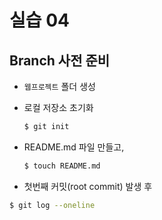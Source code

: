 # 실습 04

## Branch 사전 준비

*  `웹프로젝트` 폴더 생성 

* 로컬 저장소 초기화

  ```bash
  $ git init
  ```

* README.md 파일 만들고,

  ```bash
  $ touch README.md
  ```

*  첫번째 커밋(root commit) 발생 후 

  ```bash
  $ git log --oneline
  ```

  

